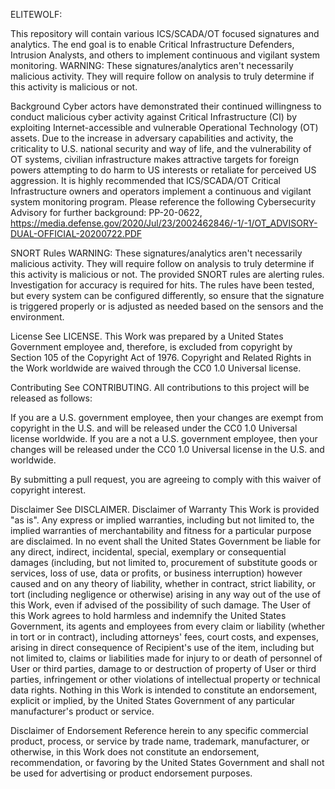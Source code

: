 ELITEWOLF:

This repository will contain various ICS/SCADA/OT focused signatures and analytics. The end goal is to enable Critical Infrastructure Defenders, Intrusion Analysts, and others to implement continuous and vigilant system monitoring.
WARNING: These signatures/analytics aren't necessarily malicious activity. They will require follow on analysis to truly determine if this activity is malicious or not. 


Background
Cyber actors have demonstrated their continued willingness to conduct malicious cyber activity
against Critical Infrastructure (CI) by exploiting Internet-accessible and vulnerable Operational Technology (OT) assets. Due to the
increase in adversary capabilities and activity, the criticality to U.S. national security and way of life, and the vulnerability
of OT systems, civilian infrastructure makes attractive targets for foreign powers attempting to do harm to US interests or
retaliate for perceived US aggression. It is highly recommended that ICS/SCADA/OT Critical Infrastructure owners and operators implement a continuous and vigilant system monitoring program. 
Please reference the following Cybersecurity Advisory for further background: PP-20-0622, https://media.defense.gov/2020/Jul/23/2002462846/-1/-1/OT_ADVISORY-DUAL-OFFICIAL-20200722.PDF


SNORT Rules
WARNING: These signatures/analytics aren't necessarily malicious activity. They will require follow on analysis to truly determine if this activity is malicious or not. The provided SNORT rules are alerting rules. Investigation for accuracy is required for hits. The rules have been tested, but every system can be configured differently, so ensure that the signature is triggered properly or is adjusted as needed based on the sensors and the environment.



License
See LICENSE.
This Work was prepared by a United States Government employee and, therefore, is excluded from copyright by Section 105 of the Copyright Act of 1976.
Copyright and Related Rights in the Work worldwide are waived through the CC0 1.0 Universal license.


Contributing
See CONTRIBUTING.
All contributions to this project will be released as follows:

If you are a U.S. government employee, then your changes are exempt from copyright in the U.S. and will be released under the CC0 1.0 Universal license worldwide.
If you are a not a U.S. government employee, then your changes will be released under the CC0 1.0 Universal license in the U.S. and worldwide.

By submitting a pull request, you are agreeing to comply with this waiver of copyright interest.


Disclaimer
See DISCLAIMER.
Disclaimer of Warranty
This Work is provided "as is". Any express or implied warranties, including but not limited to, the implied warranties of merchantability and fitness for a particular purpose are disclaimed. In no event shall the United States Government be liable for any direct, indirect, incidental, special, exemplary or consequential damages (including, but not limited to, procurement of substitute goods or services, loss of use, data or profits, or business interruption) however caused and on any theory of liability, whether in contract, strict liability, or tort (including negligence or otherwise) arising in any way out of the use of this Work, even if advised of the possibility of such damage.
The User of this Work agrees to hold harmless and indemnify the United States Government, its agents and employees from every claim or liability (whether in tort or in contract), including attorneys' fees, court costs, and expenses, arising in direct consequence of Recipient's use of the item, including but not limited to, claims or liabilities made for injury to or death of personnel of User or third parties, damage to or destruction of property of User or third parties, infringement or other violations of intellectual property or technical data rights.
Nothing in this Work is intended to constitute an endorsement, explicit or implied, by the United States Government of any particular manufacturer's product or service.

Disclaimer of Endorsement
Reference herein to any specific commercial product, process, or service by trade name, trademark, manufacturer, or otherwise, in this Work does not constitute an endorsement, recommendation, or favoring by the United States Government and shall not be used for advertising or product endorsement purposes.
